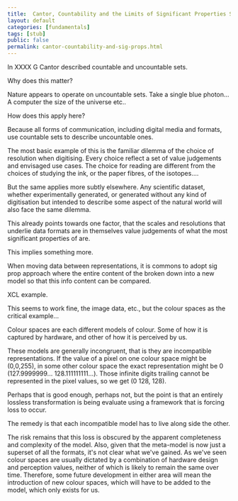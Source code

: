 ```yaml
---
title:  Cantor, Countability and the Limits of Significant Properties Schemes
layout: default
categories: [fundamentals]
tags: [stub]
public: false
permalink: cantor-countability-and-sig-props.html
---
```


In XXXX G Cantor described countable and uncountable sets.

Why does this matter?

Nature appears to operate on uncountable sets. Take a single blue photon... A computer the size of the universe etc..

How does this apply here?

Because all forms of communication, including digital media and formats, use countable sets to describe uncountable ones.

The most basic example of this is the familiar dilemma of the choice of resolution when digitising. Every choice reflect a set of value judgements and envisaged use cases. The choice for reading are different from the choices of studying the ink, or the paper fibres, of the isotopes....

But the same applies more subtly elsewhere. Any scientific dataset, whether experimentally generated, or generated without any kind of digitisation but intended to describe some aspect of the natural world will also face the same dilemma.

This already points towards one factor, that the scales and resolutions that underlie data formats are in themselves value judgements of what the most significant properties of are.

This implies something more.

When moving data between representations, it is commons to adopt sig prop approach where the entire content of the broken down into a new model so that this info content can be compared.

XCL example.

This seems to work fine, the image data, etc., but the colour spaces as the critical example...

Colour spaces are each different models of colour. Some of how it is captured by hardware, and other of how it is perceived by us. 

These models are generally incongruent, that is they are incompatible representations. If the value of a pixel on one colour space might be (0,0,255), in some other colour space the exact representation might be 0 (127.9999999... 128.111111111...). Those infinite digits trailing cannot be represented in the pixel values, so we get (0 128, 128).

Perhaps that is good enough, perhaps not, but the point is that an entirely lossless transformation is being evaluate using a framework that is forcing loss to occur. 

The remedy is that each incompatible model has to live along side the other.

The risk remains that this loss is obscured by the apparent completeness and complexity of the model. Also, given that the meta-model is now just a superset of all the formats, it's not clear what we've gained. As we've seen colour spaces are usually dictated by a combination of hardware design and perception values, neither of which is likely to remain the same over time. Therefore, some future development in either area will mean the introduction of new colour spaces, which will have to be added to the model, which only exists for us.

